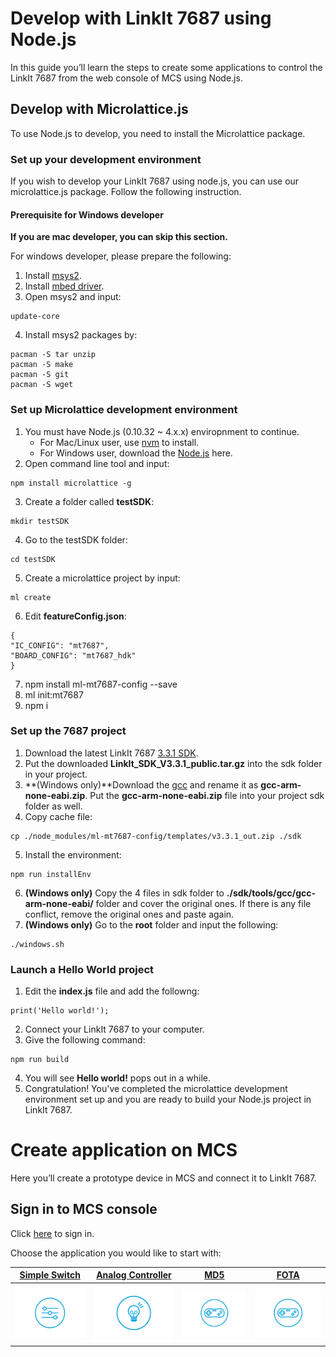 # Develop with LinkIt 7687 using Node.js

In this guide you’ll learn the steps to create some applications to control the LinkIt 7687 from the web console of MCS using Node.js.


## Develop with Microlattice.js

To use Node.js to develop, you need to install the Microlattice package.

### Set up your development environment

If you wish to develop your LinkIt 7687 using node.js, you can use our microlattice.js package.
Follow the following instruction.

#### Prerequisite for Windows developer

**If you are mac developer, you can skip this section.**

For windows developer, please prepare the following:
1. Install [msys2](https://msys2.github.io/).
2. Install [mbed driver](https://developer.mbed.org/handbook/Windows-serial-configuration).
3. Open msys2 and input:
```
update-core
```

4. Install msys2 packages by:
```
pacman -S tar unzip
pacman -S make
pacman -S git
pacman -S wget
```

### Set up Microlattice development environment

1. You must have Node.js (0.10.32 ~ 4.x.x) enviropnment to continue.
    * For Mac/Linux user, use [nvm](https://github.com/creationix/nvm) to install.
    * For Windows user, download the [Node.js](https://nodejs.org/en/) here.
2. Open command line tool and input:
```
npm install microlattice -g
```

3. Create a folder called **testSDK**:
```
mkdir testSDK
```

4. Go to the testSDK folder:
```
cd testSDK
```

5. Create a microlattice project by input:
```
ml create
```

6. Edit **featureConfig.json**:
```
{
"IC_CONFIG": "mt7687",
"BOARD_CONFIG": "mt7687_hdk"
}
```

7. npm install ml-mt7687-config --save
8. ml init:mt7687
9. npm i

### Set up the 7687 project

1. Download the latest LinkIt 7687 [3.3.1 SDK](https://cdn.mediatek.com/download_page/index.html?platform=RTOS&version=v3.3.1&filename=LinkIt_SDK_V3.3.1_public.tar.gz).
2. Put the downloaded **LinkIt_SDK_V3.3.1_public.tar.gz** into the sdk folder in your project.
3. **(Windows only)**Download the [gcc](https://launchpad.net/gcc-arm-embedded/4.8/4.8-2014-q3-update/+download/gcc-arm-none-eabi-4_8-2014q3-20140805-win32.zip) and rename it as **gcc-arm-none-eabi.zip**. Put the **gcc-arm-none-eabi.zip** file into your project sdk folder as well.
4. Copy cache file:
```
cp ./node_modules/ml-mt7687-config/templates/v3.3.1_out.zip ./sdk
```

5. Install the environment:
```
npm run installEnv
```

6. **(Windows only)** Copy the 4 files in sdk folder to **./sdk/tools/gcc/gcc-arm-none-eabi/** folder and cover the original ones. If there is any file conflict, remove the original ones and paste again.
7. **(Windows only)** Go to the **root** folder and input the following:
```
./windows.sh
```


### Launch a Hello World project

1. Edit the **index.js** file and add the followng:
```
print('Hello world!');
```

2. Connect your LinkIt 7687 to your computer.
3. Give the following command:
```
npm run build
```

4. You will see **Hello world!** pops out in a while.
5. Congratulation! You've completed the microlattice development environment set up and you are ready to build your Node.js project in LinkIt 7687.



# Create application on MCS
Here you’ll create a prototype device in MCS and connect it to LinkIt 7687.

## Sign in to MCS console
Click [here](https://mcs.mediatek.com/oauth/en/login) to sign in.



Choose the application you would like to start with:

| [Simple Switch](../tutorial/7688_led_tutorial) | [Analog Controller ](../tutorial/7688_analog_tutorial) | [MD5](../tutorial/7688_gamepad_tutorial)| [FOTA](../tutorial/7688_fota_tutorial)|
| -- | -- | -- | -- |
|[![](../images/Linkit_ONE/img_linkitone_25.png)](../tutorial/7688_led_tutorial)|[![](../images/Linkit_ONE/img_linkitone_26.png)](../tutorial/7688_analog_tutorial)|[![](../images/7688/img_7688_32.png)](../tutorial/7688_gamepad_tutorial)|[![](../images/7688/img_7688_32.png)](../tutorial/7688_gamepad_tutorial)|




